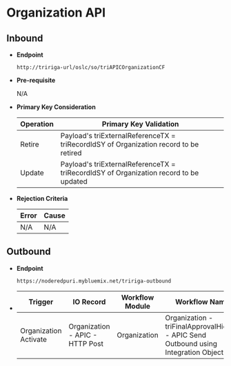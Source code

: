 # Organization API


## Inbound

- **Endpoint**
  ```
  http://tririga-url/oslc/so/triAPICOrganizationCF
  ```

- **Pre-requisite**
  
  N/A

- **Primary Key Consideration**

  Operation | Primary Key Validation
  ---|---
  Retire | Payload's triExternalReferenceTX = triRecordIdSY of Organization record to be retired
  Update | Payload's triExternalReferenceTX = triRecordIdSY of Organization record to be updated
  
- **Rejection Criteria**

  Error | Cause
  ---|---
  N/A | N/A



## Outbound

- **Endpoint**
  ```
  https://noderedpuri.mybluemix.net/tririga-outbound
  ```
  
- Trigger | IO Record | Workflow Module | Workflow Name 
  ---|---|---|---
  Organization Activate | Organization - APIC - HTTP Post | Organization | Organization - triFinalApprovalHidden - APIC Send Outbound using Integration Object 
  
